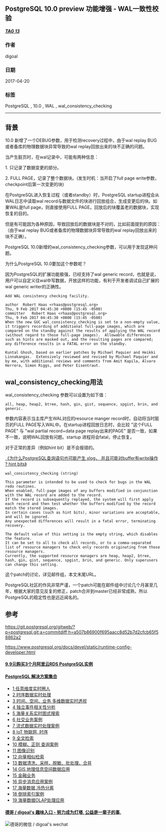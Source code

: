 ## PostgreSQL 10.0 preview 功能增强 - WAL一致性校验  
##### [TAG 13](../class/13.md)        
                                  
### 作者                                     
digoal                             
                              
### 日期                                                                                                 
2017-04-20                            
                                 
### 标签                              
PostgreSQL , 10.0 , WAL , wal_consistency_checking  
                                                                                                    
----                                                                                              
                                                                                                       
## 背景  
10.0 新增了一个DEBUG参数，用于检测recovery过程中，由于wal replay BUG或者备库的物理数据块异常导致的wal replay回放出来的块不正确的问题。  
  
当产生脏页时，在wal记录中，可能有两种信息：  
  
1\. 只记录了数据变更的部分。  
  
2\. FULL PAGE，记录了整个数据块。(发生时机：当开启了full page write参数，checkpoint后第一次变更的块)  
  
在PostgreSQL进入恢复过程（或者standby）时，PostgreSQL startup进程会从WAL日志中读取wal record与数据文件的块进行回放组合，生成变更后的块。如果WAL是full page，则直接使用FULL PAGE。回放后的块覆盖老的数据块，实现恢复的目的。  
  
但是有可能因为各种原因，导致回放后的数据块是不对的，比如前面提到的原因：（由于wal replay BUG或者备库的物理数据块异常导致的wal replay回放出来的块不正确）。  
  
PostgreSQL 10.0新增的wal_consistency_checking参数，可以用于发现这种问题。  
  
为什么PostgreSQL 10.0要加这个参数呢？  
  
因为PostgreSQL的扩展功能极强，已经支持了wal generic record，也就是说，用户可以自定义往wal中写数据，开放这样的功能，有利于开发者调试自己扩展的wal generic writer的正确性。  
  
```  
Add WAL consistency checking facility.  
  
author	Robert Haas <rhaas@postgresql.org>	  
Thu, 9 Feb 2017 04:45:30 +0800 (15:45 -0500)  
committer	Robert Haas <rhaas@postgresql.org>	  
Thu, 9 Feb 2017 04:45:30 +0800 (15:45 -0500)  
When the new GUC wal_consistency_checking is set to a non-empty value,  
it triggers recording of additional full-page images, which are  
compared on the standby against the results of applying the WAL record  
(without regard to those full-page images).  Allowable differences  
such as hints are masked out, and the resulting pages are compared;  
any difference results in a FATAL error on the standby.  
  
Kuntal Ghosh, based on earlier patches by Michael Paquier and Heikki  
Linnakangas.  Extensively reviewed and revised by Michael Paquier and  
by me, with additional reviews and comments from Amit Kapila, Álvaro  
Herrera, Simon Riggs, and Peter Eisentraut.  
```  
  
## wal_consistency_checking用法  
wal_consistency_checking 参数可以设置为如下值：  
  
```  
all, heap, heap2, btree, hash, gin, gist, sequence, spgist, brin, and generic.  
```  
  
参数内容表示当主库产生WAL对应的resource manger record时，自动将当时脏页的FULL PAGE写入WAL中。在startup进程回放日志时，会比较 "这个FULL PAGE" 与 "wal partial record+data page replay出来的PAGE" 是否一致，如果不一致，说明WAL回放有问题。startup 进程将会fatal，停止恢复。  
  
对于正常的差异（例如hint bit）是不会报错的。    
  
[《为什么PostgreSQL查询语句也可能产生 xlog， 并且可能对buffer有write操作 ? hint bits》](../201509/20150905_01.md)    
  
```  
wal_consistency_checking (string)  
  
This parameter is intended to be used to check for bugs in the WAL redo routines.   
When enabled, full-page images of any buffers modified in conjunction with the WAL record are added to the record.   
If the record is subsequently replayed, the system will first apply each record and then test whether the buffers modified by the record match the stored images.   
In certain cases (such as hint bits), minor variations are acceptable, and will be ignored.   
Any unexpected differences will result in a fatal error, terminating recovery.  
  
The default value of this setting is the empty string, which disables the feature.   
It can be set to all to check all records, or to a comma-separated list of resource managers to check only records originating from those resource managers.   
Currently, the supported resource managers are heap, heap2, btree, hash, gin, gist, sequence, spgist, brin, and generic. Only superusers can change this setting.  
```  
      
这个patch的讨论，详见邮件组，本文末尾URL。                
                 
PostgreSQL社区的作风非常严谨，一个patch可能在邮件组中讨论几个月甚至几年，根据大家的意见反复的修正，patch合并到master已经非常成熟，所以PostgreSQL的稳定性也是远近闻名的。                         
                 
## 参考                          
https://git.postgresql.org/gitweb/?p=postgresql.git;a=commitdiff;h=a507b86900f695aacc8d52b7d2cfcb65f58862a2  
    
https://www.postgresql.org/docs/devel/static/runtime-config-developer.html  
  
  
  
  
  
  
  
  
  
  
  
  
  
  
  
  
  
  
  
  
  
  
  
  
  
  
  
  
  
  
  
  
  
  
  
  
  
  
  
  
  
  
  
  
  
  
  
  
  
  
  
  
  
  
  
#### [9.9元购买3个月阿里云RDS PostgreSQL实例](https://www.aliyun.com/database/postgresqlactivity "57258f76c37864c6e6d23383d05714ea")
  
  
#### [PostgreSQL 解决方案集合](https://yq.aliyun.com/topic/118 "40cff096e9ed7122c512b35d8561d9c8")
- [1 任意维度实时圈人](https://yq.aliyun.com/topic/118 "40cff096e9ed7122c512b35d8561d9c8")
- [2 时序数据实时处理](https://yq.aliyun.com/topic/118 "40cff096e9ed7122c512b35d8561d9c8")
- [3 时间、空间、业务 多维数据实时透视](https://yq.aliyun.com/topic/118 "40cff096e9ed7122c512b35d8561d9c8")
- [4 独立事件相关性分析](https://yq.aliyun.com/topic/118 "40cff096e9ed7122c512b35d8561d9c8")
- [5 海量关系实时图式搜索](https://yq.aliyun.com/topic/118 "40cff096e9ed7122c512b35d8561d9c8")
- [6 社交业务案例](https://yq.aliyun.com/topic/118 "40cff096e9ed7122c512b35d8561d9c8")
- [7 流式数据实时处理案例](https://yq.aliyun.com/topic/118 "40cff096e9ed7122c512b35d8561d9c8")
- [8 IoT 物联网, 时序](https://yq.aliyun.com/topic/118 "40cff096e9ed7122c512b35d8561d9c8")
- [9 全文检索](https://yq.aliyun.com/topic/118 "40cff096e9ed7122c512b35d8561d9c8")
- [10 模糊、正则 查询案例](https://yq.aliyun.com/topic/118 "40cff096e9ed7122c512b35d8561d9c8")
- [11 图像识别](https://yq.aliyun.com/topic/118 "40cff096e9ed7122c512b35d8561d9c8")
- [12 向量相似检索](https://yq.aliyun.com/topic/118 "40cff096e9ed7122c512b35d8561d9c8")
- [13 数据清洗、采样、脱敏、批处理、合并](https://yq.aliyun.com/topic/118 "40cff096e9ed7122c512b35d8561d9c8")
- [14 GIS 地理信息空间数据应用](https://yq.aliyun.com/topic/118 "40cff096e9ed7122c512b35d8561d9c8")
- [15 金融业务](https://yq.aliyun.com/topic/118 "40cff096e9ed7122c512b35d8561d9c8")
- [16 异步消息应用案例](https://yq.aliyun.com/topic/118 "40cff096e9ed7122c512b35d8561d9c8")
- [17 海量数据 冷热分离](https://yq.aliyun.com/topic/118 "40cff096e9ed7122c512b35d8561d9c8")
- [18 倒排索引案例](https://yq.aliyun.com/topic/118 "40cff096e9ed7122c512b35d8561d9c8")
- [19 海量数据OLAP处理应用](https://yq.aliyun.com/topic/118 "40cff096e9ed7122c512b35d8561d9c8")
  
  
#### [德哥 / digoal's 趣味入口 - 努力成为灯塔, 公益是一辈子的事.](https://github.com/digoal/blog/blob/master/README.md "22709685feb7cab07d30f30387f0a9ae")
  
  
![德哥的微信 / digoal's wechat](../pic/digoal_weixin.jpg "f7ad92eeba24523fd47a6e1a0e691b59")
  
